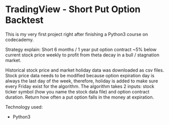 # TradingView - Short Put Option Backtest
This is my very first project right after finishing a Python3 course on codecademy. 

Strategy explain:
Short 6 months / 1 year put option contract ~5% below current stock price weekly to profit from theta decay in a bull / stagnation market.

Historical stock price and market holiday data was downloaded as csv files. Stock price data needs to be modified because option expiration day is always
the last day of the week, therefore, holiday is added to make sure every Friday exist for the algorithm. 
The algorithm takes 2 inputs: stock ticker symbol (how you name the stock data file) and option contract duration. Return how often a put option
falls in the money at expiration. 

Technology used:
- Python3 

